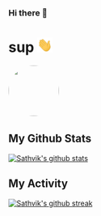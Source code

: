 ### Hi there 👋

<!--
**SathvikTn/SathvikTn** is a ✨ _special_ ✨ repository because its `README.md` (this file) appears on your GitHub profile.

Here are some ideas to get you started:

- 🔭 I’m currently working on ...
- 🌱 I’m currently learning ...
- 👯 I’m looking to collaborate on ...
- 🤔 I’m looking for help with ...
- 💬 Ask me about ...
- 📫 How to reach me: ...
- 😄 Pronouns: ...
- ⚡ Fun fact: ...
-->

<style>
   img.img-logo {
  border-radius: 50%;
}
</style>
# sup <img src="https://raw.githubusercontent.com/ABSphreak/ABSphreak/master/gifs/Hi.gif" width="30px">
<p>
<img class="img-logo" src="https://github.com/SathvikTn.png" width="100" height="100" border-radius="50%" />

## My Github Stats
[![Sathvik's  github stats](https://github-readme-stats.vercel.app/api?username=SathvikTn&theme=blue-green)](https://github.com/SathvikTn/github-readme-stats)
<br>
## My Activity
[![Sathvik's  github streak](https://github-readme-streak-stats.herokuapp.com/?user=SathvikTn&theme=blue-green)](https://github.com/SathvikTn/github-readme-streak-stats)
</p>

<!-- [![Top Languages](https://github-readme-stats.vercel.app/api/top-langs/?username=vamshipv&layout=compact)](https://github.com/vamshipv/github-readme-stats) -->
